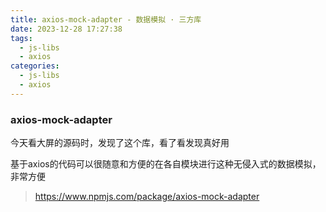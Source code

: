 ```yaml
---
title: axios-mock-adapter - 数据模拟 · 三方库
date: 2023-12-28 17:27:38
tags:
  - js-libs
  - axios
categories:
  - js-libs
  - axios
---
```


### axios-mock-adapter

今天看大屏的源码时，发现了这个库，看了看发现真好用

基于axios的代码可以很随意和方便的在各自模块进行这种无侵入式的数据模拟，非常方便

> https://www.npmjs.com/package/axios-mock-adapter
